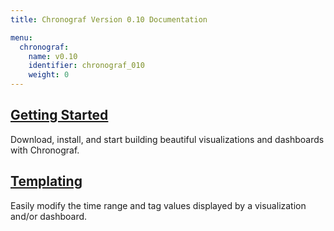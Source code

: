 ```yaml
---
title: Chronograf Version 0.10 Documentation

menu:
  chronograf:
    name: v0.10
    identifier: chronograf_010
    weight: 0
---
```


## [Getting Started](/chronograf/v0.10/introduction/getting_started/)
Download, install, and start building beautiful visualizations and dashboards with Chronograf.

## [Templating](/chronograf/v0.10/introduction/templating/)
Easily modify the time range and tag values displayed by a visualization and/or dashboard.
